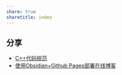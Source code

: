 ```yaml
---
share: true
sharetitle: index
---
```


## 分享
- [C++代码规范](./_posts/doc/2023-09-03-C-Plus-Writing-Rules#)
- [使用Obsidian+Github Pages部署在线博客](./_posts/doc/2023-09-03-Build-Blog-Online.md#)